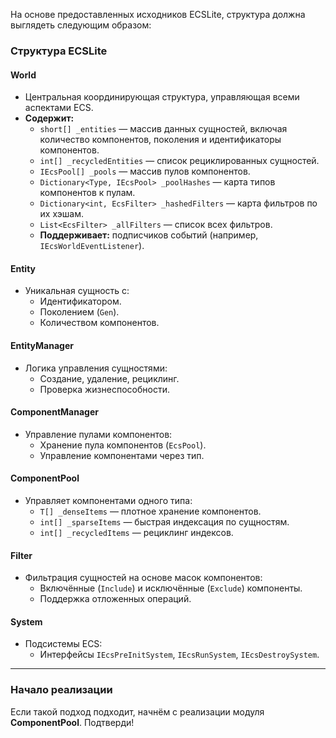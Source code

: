 На основе предоставленных исходников ECSLite, структура должна выглядеть следующим образом:

### **Структура ECSLite**

#### **World**

- Центральная координирующая структура, управляющая всеми аспектами ECS.
- **Содержит:**
  - `short[] _entities` — массив данных сущностей, включая количество компонентов, поколения и идентификаторы компонентов.
  - `int[] _recycledEntities` — список рециклированных сущностей.
  - `IEcsPool[] _pools` — массив пулов компонентов.
  - `Dictionary<Type, IEcsPool> _poolHashes` — карта типов компонентов к пулам.
  - `Dictionary<int, EcsFilter> _hashedFilters` — карта фильтров по их хэшам.
  - `List<EcsFilter> _allFilters` — список всех фильтров.
  - **Поддерживает:** подписчиков событий (например, `IEcsWorldEventListener`).

#### **Entity**

- Уникальная сущность с:
  - Идентификатором.
  - Поколением (`Gen`).
  - Количеством компонентов.

#### **EntityManager**

- Логика управления сущностями:
  - Создание, удаление, рециклинг.
  - Проверка жизнеспособности.

#### **ComponentManager**

- Управление пулами компонентов:
  - Хранение пула компонентов (`EcsPool`).
  - Управление компонентами через тип.

#### **ComponentPool**

- Управляет компонентами одного типа:
  - `T[] _denseItems` — плотное хранение компонентов.
  - `int[] _sparseItems` — быстрая индексация по сущностям.
  - `int[] _recycledItems` — рециклинг индексов.

#### **Filter**

- Фильтрация сущностей на основе масок компонентов:
  - Включённые (`Include`) и исключённые (`Exclude`) компоненты.
  - Поддержка отложенных операций.

#### **System**

- Подсистемы ECS:
  - Интерфейсы `IEcsPreInitSystem`, `IEcsRunSystem`, `IEcsDestroySystem`.

---

### **Начало реализации**

Если такой подход подходит, начнём с реализации модуля **ComponentPool**. Подтверди!
